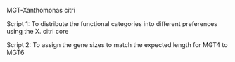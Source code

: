 MGT-Xanthomonas citri

Script 1: To distribute the functional categories into different preferences using the X. citri core

Script 2: To assign the gene sizes to match the expected length for MGT4 to MGT6
